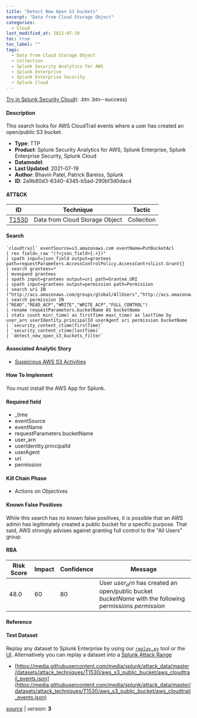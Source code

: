 ```yaml
---
title: "Detect New Open S3 buckets"
excerpt: "Data from Cloud Storage Object"
categories:
  - Cloud
last_modified_at: 2021-07-19
toc: true
toc_label: ""
tags:
  - Data from Cloud Storage Object
  - Collection
  - Splunk Security Analytics for AWS
  - Splunk Enterprise
  - Splunk Enterprise Security
  - Splunk Cloud
---
```




[Try in Splunk Security Cloud](https://www.splunk.com/en_us/cyber-security.html){: .btn .btn--success}

#### Description

This search looks for AWS CloudTrail events where a user has created an open/public S3 bucket.

- **Type**: TTP
- **Product**: Splunk Security Analytics for AWS, Splunk Enterprise, Splunk Enterprise Security, Splunk Cloud
- **Datamodel**: 
- **Last Updated**: 2021-07-19
- **Author**: Bhavin Patel, Patrick Bareiss, Splunk
- **ID**: 2a9b80d3-6340-4345-b5ad-290bf3d0dac4


#### ATT&CK

| ID          | Technique   | Tactic         |
| ----------- | ----------- |--------------- |
| [T1530](https://attack.mitre.org/techniques/T1530/) | Data from Cloud Storage Object | Collection |

#### Search

```
`cloudtrail` eventSource=s3.amazonaws.com eventName=PutBucketAcl 
| rex field=_raw "(?<json_field>{.+})" 
| spath input=json_field output=grantees path=requestParameters.AccessControlPolicy.AccessControlList.Grant{} 
| search grantees=* 
| mvexpand grantees 
| spath input=grantees output=uri path=Grantee.URI 
| spath input=grantees output=permission path=Permission 
| search uri IN ("http://acs.amazonaws.com/groups/global/AllUsers","http://acs.amazonaws.com/groups/global/AuthenticatedUsers") 
| search permission IN ("READ","READ_ACP","WRITE","WRITE_ACP","FULL_CONTROL") 
| rename requestParameters.bucketName AS bucketName 
| stats count min(_time) as firstTime max(_time) as lastTime by user_arn userIdentity.principalId userAgent uri permission bucketName 
| `security_content_ctime(firstTime)`
| `security_content_ctime(lastTime)` 
| `detect_new_open_s3_buckets_filter` 
```

#### Associated Analytic Story
* [Suspicious AWS S3 Activities](/stories/suspicious_aws_s3_activities)


#### How To Implement
You must install the AWS App for Splunk.

#### Required field
* _time
* eventSource
* eventName
* requestParameters.bucketName
* user_arn
* userIdentity.principalId
* userAgent
* uri
* permission


#### Kill Chain Phase
* Actions on Objectives


#### Known False Positives
While this search has no known false positives, it is possible that an AWS admin has legitimately created a public bucket for a specific purpose. That said, AWS strongly advises against granting full control to the &#34;All Users&#34; group.


#### RBA

| Risk Score  | Impact      | Confidence   | Message      |
| ----------- | ----------- |--------------|--------------|
| 48.0 | 60 | 80 | User $user_arn$ has created an open/public bucket $bucketName$ with the following permissions $permission$ |




#### Reference


#### Test Dataset
Replay any dataset to Splunk Enterprise by using our [`replay.py`](https://github.com/splunk/attack_data#using-replaypy) tool or the [UI](https://github.com/splunk/attack_data#using-ui).
Alternatively you can replay a dataset into a [Splunk Attack Range](https://github.com/splunk/attack_range#replay-dumps-into-attack-range-splunk-server)

* [https://media.githubusercontent.com/media/splunk/attack_data/master/datasets/attack_techniques/T1530/aws_s3_public_bucket/aws_cloudtrail_events.json](https://media.githubusercontent.com/media/splunk/attack_data/master/datasets/attack_techniques/T1530/aws_s3_public_bucket/aws_cloudtrail_events.json)


[*source*](https://github.com/splunk/security_content/tree/develop/detections/cloud/detect_new_open_s3_buckets.yml) \| *version*: **3**